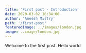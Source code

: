 ```yaml
---
title: 'First post - Introduction'
date: 2020-03-02 16:34:00
author: 'Aneesh Mistry'
path: '/first-post'
featuredImage: ../images/london.jpg
image: ..image/london.jpg
---
```


Welcome to the first post. Hello world